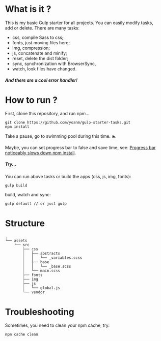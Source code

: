 # What is it ?

This is my basic Gulp starter for all projects. You can easily modify tasks, add or delete. There are many tasks:
  - css, compile Sass to css;
  - fonts, just moving files here;
  - img, compression;
  - js, concatenate and minify;
  - reset, delete the dist folder;
  - sync, synchronization with BrowserSync,
  - watch, look files have changed.

##### And there are a cool error handler!

# How to run ?
First, clone this repository, and run npm...
```shell
git clone https://github.com/yoanm/gulp-starter-tasks.git
npm install
```
Take a pause, go to swimming pool during this time. :swimmer:

Maybe, you can set progress bar to false and save time, see: [Progress bar noticeably slows down npm install](https://github.com/npm/npm/issues/11283).

##### Try...
You can run above tasks or build the apps (css, js, img, fonts):
```shell
gulp build
```
build, watch and sync:
```shell
gulp default // or just gulp
```

# Structure
```
.
└── assets
    └── src
        ├── css
        │   ├── abstracts
        │   │   └── _variables.scss
        │   ├── base
        │   │   └── _base.scss
        │   └── main.scss
        ├── fonts
        ├── img
        ├── js
        │   └── global.js
        └── vendor
```

# Troubleshooting
Sometimes, you need to clean your npm cache, try:
```shell
npm cache clean
```